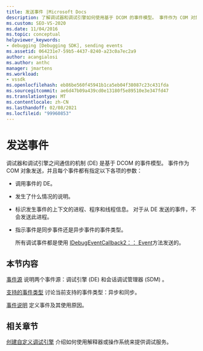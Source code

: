 ```yaml
---
title: 发送事件 |Microsoft Docs
description: 了解调试器和调试引擎如何使用基于 DCOM 的事件模型。 事件作为 COM 对象发送。
ms.custom: SEO-VS-2020
ms.date: 11/04/2016
ms.topic: conceptual
helpviewer_keywords:
- debugging [Debugging SDK], sending events
ms.assetid: 064231e7-59b5-4437-8240-a23c0a7ec2a9
author: acangialosi
ms.author: anthc
manager: jmartens
ms.workload:
- vssdk
ms.openlocfilehash: eb86be560f45941b1ca5eb04f38087c23c431fda
ms.sourcegitcommit: ae6d47b09a439cd0e13180f5e89510e3e347fd47
ms.translationtype: MT
ms.contentlocale: zh-CN
ms.lasthandoff: 02/08/2021
ms.locfileid: "99960853"
---
```

# <a name="send-events"></a>发送事件
调试器和调试引擎之间通信的机制 (DE) 是基于 DCOM 的事件模型。 事件作为 COM 对象发送，并且每个事件都有指定以下各项的参数：

- 调用事件的 DE。

- 发生了什么情况的说明。

- 标识发生事件的上下文的进程、程序和线程信息。 对于从 DE 发送的事件，不会发送此进程。

- 指示事件是同步事件还是异步事件的事件类型。

  所有调试事件都是使用 [IDebugEventCallback2：： Event](../../extensibility/debugger/reference/idebugeventcallback2-event.md)方法发送的。

## <a name="in-this-section"></a>本节内容
 [事件源](../../extensibility/debugger/event-sources-visual-studio-sdk.md) 说明两个事件源：调试引擎 (DE) 和会话调试管理器 (SDM) 。

 [支持的事件类型](../../extensibility/debugger/supported-event-types.md) 讨论当前支持的事件类型：异步和同步。

 [事件说明](../../extensibility/debugger/event-descriptions.md) 定义事件及其使用原因。

## <a name="related-sections"></a>相关章节
 [创建自定义调试引擎](../../extensibility/debugger/creating-a-custom-debug-engine.md) 介绍如何使用解释器或操作系统来提供调试服务。
